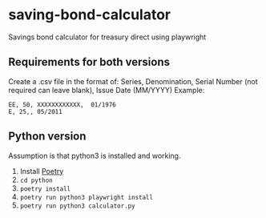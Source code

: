 # saving-bond-calculator

Savings bond calculator for treasury direct using playwright

## Requirements for both versions

Create a .csv file in the format of: Series, Denomination, Serial Number (not required can leave blank), Issue Date (MM/YYYY)
Example:

```
EE, 50, XXXXXXXXXXXX,  01/1976
E, 25,, 05/2011
```

## Python version

Assumption is that python3 is installed and working.

1. Install [Poetry](https://python-poetry.org/docs/#installation)
2. `cd python`
3. `poetry install`
4. `poetry run python3 playwright install`
5. `poetry run python3 calculator.py`
